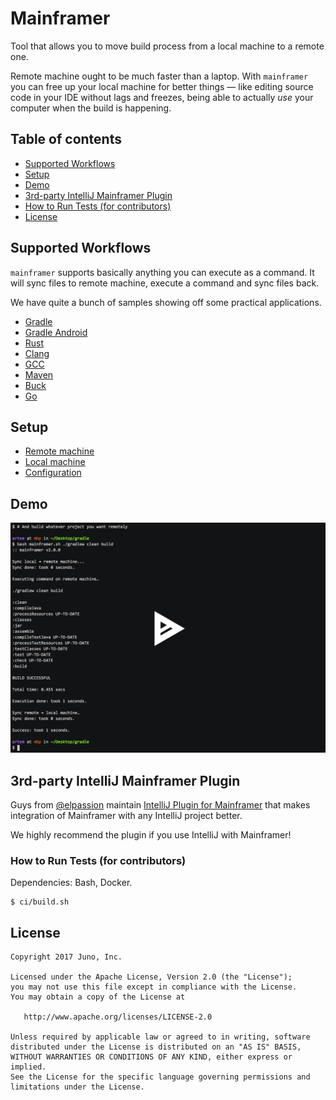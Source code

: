 # Mainframer

Tool that allows you to move build process from a local machine to a remote one.

Remote machine ought to be much faster than a laptop. 
With `mainframer` you can free up your local machine for better things —
like editing source code in your IDE without lags and
freezes, being able to actually _use_ your computer when the build is happening.

## Table of contents

- [Supported Workflows](#supported-workflows)
- [Setup](#setup)
- [Demo](#demo)
- [3rd-party IntelliJ Mainframer Plugin](#3rd-party-intellij-mainframer-plugin)
- [How to Run Tests (for contributors)](#how-to-run-tests-for-contributors)
- [License](#license)

## Supported Workflows

`mainframer` supports basically anything you can execute as a command.
It will sync files to remote machine, execute a command and sync files back.

We have quite a bunch of samples showing off some practical applications.

* [Gradle](samples/gradle)
* [Gradle Android](samples/gradle-android)
* [Rust](samples/rust)
* [Clang](samples/clang)
* [GCC](samples/gcc)
* [Maven](samples/mvn)
* [Buck](samples/buck)
* [Go](samples/go)

## Setup

* [Remote machine](docs/SETUP_REMOTE.md)
* [Local machine](docs/SETUP_LOCAL.md)
* [Configuration](docs/CONFIGURATION.md)

## Demo

[![asciicast demo](samples/demo.png)](https://asciinema.org/a/101327)

## 3rd-party IntelliJ Mainframer Plugin

Guys from [@elpassion](https://github.com/elpassion) maintain [IntelliJ Plugin for Mainframer](https://github.com/elpassion/mainframer-intellij-plugin) that makes integration of Mainframer with any IntelliJ project better. 

We highly recommend the plugin if you use IntelliJ with Mainframer!

### How to Run Tests (for contributors)

Dependencies: Bash, Docker.

```console
$ ci/build.sh
```

## License

```
Copyright 2017 Juno, Inc.

Licensed under the Apache License, Version 2.0 (the "License");
you may not use this file except in compliance with the License.
You may obtain a copy of the License at

   http://www.apache.org/licenses/LICENSE-2.0

Unless required by applicable law or agreed to in writing, software
distributed under the License is distributed on an "AS IS" BASIS,
WITHOUT WARRANTIES OR CONDITIONS OF ANY KIND, either express or implied.
See the License for the specific language governing permissions and
limitations under the License.
```
